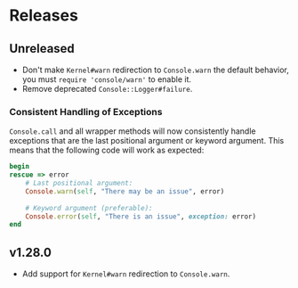 # Releases

## Unreleased

  - Don't make `Kernel#warn` redirection to `Console.warn` the default behavior, you must `require 'console/warn'` to enable it.
  - Remove deprecated `Console::Logger#failure`.

### Consistent Handling of Exceptions

`Console.call` and all wrapper methods will now consistently handle exceptions that are the last positional argument or keyword argument. This means that the following code will work as expected:

```ruby
begin
rescue => error
	# Last positional argument:
	Console.warn(self, "There may be an issue", error)
	
	# Keyword argument (preferable):
	Console.error(self, "There is an issue", exception: error)
end
```

## v1.28.0

  - Add support for `Kernel#warn` redirection to `Console.warn`.
